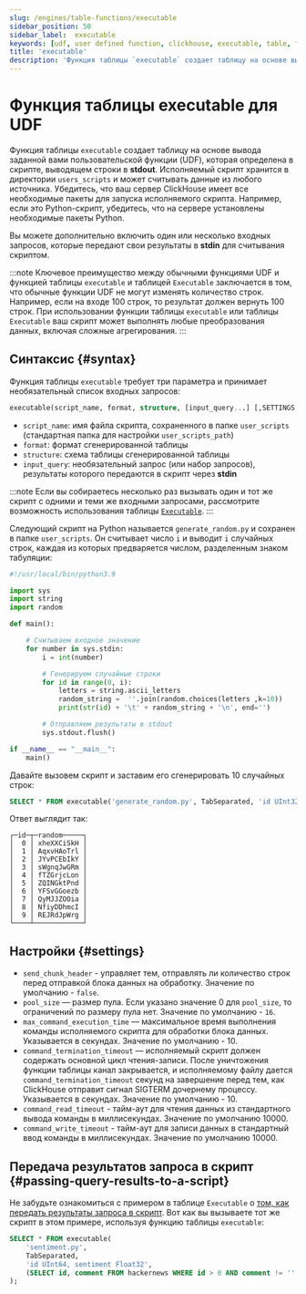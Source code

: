 ```yaml
---
slug: /engines/table-functions/executable
sidebar_position: 50
sidebar_label:  executable
keywords: [udf, user defined function, clickhouse, executable, table, function]
title: 'executable'
description: 'Функция таблицы `executable` создает таблицу на основе вывода заданной вами пользовательской функции (UDF), которая определена в скрипте, выводящем строки в **stdout**.'
---
```



# Функция таблицы executable для UDF

Функция таблицы `executable` создает таблицу на основе вывода заданной вами пользовательской функции (UDF), которая определена в скрипте, выводящем строки в **stdout**. Исполняемый скрипт хранится в директории `users_scripts` и может считывать данные из любого источника. Убедитесь, что ваш сервер ClickHouse имеет все необходимые пакеты для запуска исполняемого скрипта. Например, если это Python-скрипт, убедитесь, что на сервере установлены необходимые пакеты Python.

Вы можете дополнительно включить один или несколько входных запросов, которые передают свои результаты в **stdin** для считывания скриптом.

:::note
Ключевое преимущество между обычными функциями UDF и функцией таблицы `executable` и таблицей `Executable` заключается в том, что обычные функции UDF не могут изменять количество строк. Например, если на входе 100 строк, то результат должен вернуть 100 строк. При использовании функции таблицы `executable` или таблицы `Executable` ваш скрипт может выполнять любые преобразования данных, включая сложные агрегирования.
:::

## Синтаксис {#syntax}

Функция таблицы `executable` требует три параметра и принимает необязательный список входных запросов:

```sql
executable(script_name, format, structure, [input_query...] [,SETTINGS ...])
```

- `script_name`: имя файла скрипта, сохраненного в папке `user_scripts` (стандартная папка для настройки `user_scripts_path`)
- `format`: формат сгенерированной таблицы
- `structure`: схема таблицы сгенерированной таблицы
- `input_query`: необязательный запрос (или набор запросов), результаты которого передаются в скрипт через **stdin**

:::note
Если вы собираетесь несколько раз вызывать один и тот же скрипт с одними и теми же входными запросами, рассмотрите возможность использования таблицы [`Executable`](../../engines/table-engines/special/executable.md).
:::

Следующий скрипт на Python называется `generate_random.py` и сохранен в папке `user_scripts`. Он считывает число `i` и выводит `i` случайных строк, каждая из которых предваряется числом, разделенным знаком табуляции:

```python
#!/usr/local/bin/python3.9

import sys
import string
import random

def main():

    # Считываем входное значение
    for number in sys.stdin:
        i = int(number)

        # Генерируем случайные строки
        for id in range(0, i):
            letters = string.ascii_letters
            random_string =  ''.join(random.choices(letters ,k=10))
            print(str(id) + '\t' + random_string + '\n', end='')

        # Отправляем результаты в stdout
        sys.stdout.flush()

if __name__ == "__main__":
    main()
```

Давайте вызовем скрипт и заставим его сгенерировать 10 случайных строк:

```sql
SELECT * FROM executable('generate_random.py', TabSeparated, 'id UInt32, random String', (SELECT 10))
```

Ответ выглядит так:

```response
┌─id─┬─random─────┐
│  0 │ xheXXCiSkH │
│  1 │ AqxvHAoTrl │
│  2 │ JYvPCEbIkY │
│  3 │ sWgnqJwGRm │
│  4 │ fTZGrjcLon │
│  5 │ ZQINGktPnd │
│  6 │ YFSvGGoezb │
│  7 │ QyMJJZOOia │
│  8 │ NfiyDDhmcI │
│  9 │ REJRdJpWrg │
└────┴────────────┘
```

## Настройки {#settings}

- `send_chunk_header` - управляет тем, отправлять ли количество строк перед отправкой блока данных на обработку. Значение по умолчанию - `false`.
- `pool_size` — размер пула. Если указано значение 0 для `pool_size`, то ограничений по размеру пула нет. Значение по умолчанию - `16`.
- `max_command_execution_time` — максимальное время выполнения команды исполняемого скрипта для обработки блока данных. Указывается в секундах. Значение по умолчанию - 10.
- `command_termination_timeout` — исполняемый скрипт должен содержать основной цикл чтения-записи. После уничтожения функции таблицы канал закрывается, и исполняемому файлу дается `command_termination_timeout` секунд на завершение перед тем, как ClickHouse отправит сигнал SIGTERM дочернему процессу. Указывается в секундах. Значение по умолчанию - 10.
- `command_read_timeout` - тайм-аут для чтения данных из стандартного вывода команды в миллисекундах. Значение по умолчанию 10000.
- `command_write_timeout` - тайм-аут для записи данных в стандартный ввод команды в миллисекундах. Значение по умолчанию 10000.

## Передача результатов запроса в скрипт {#passing-query-results-to-a-script}

Не забудьте ознакомиться с примером в таблице `Executable` о [том, как передать результаты запроса в скрипт](../../engines/table-engines/special/executable.md#passing-query-results-to-a-script). Вот как вы вызываете тот же скрипт в этом примере, используя функцию таблицы `executable`:

```sql
SELECT * FROM executable(
    'sentiment.py',
    TabSeparated,
    'id UInt64, sentiment Float32',
    (SELECT id, comment FROM hackernews WHERE id > 0 AND comment != '' LIMIT 20)
);
```
